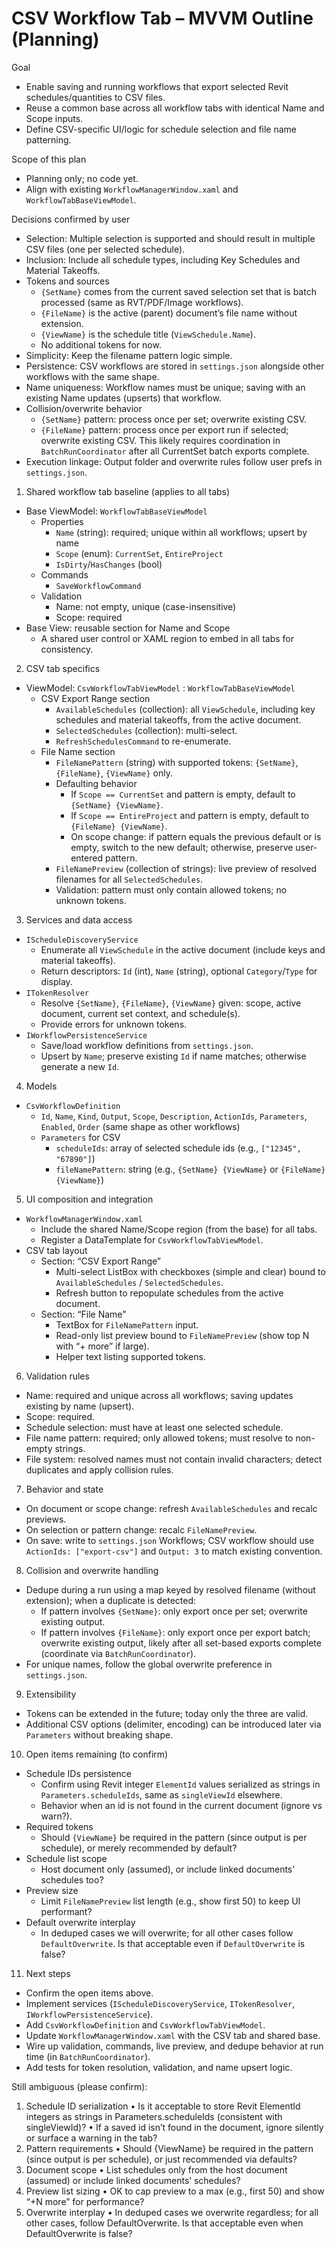﻿# CSV Workflow Tab – MVVM Outline (Planning)

Goal
- Enable saving and running workflows that export selected Revit schedules/quantities to CSV files.
- Reuse a common base across all workflow tabs with identical Name and Scope inputs.
- Define CSV-specific UI/logic for schedule selection and file name patterning.

Scope of this plan
- Planning only; no code yet.
- Align with existing `WorkflowManagerWindow.xaml` and `WorkflowTabBaseViewModel`.

Decisions confirmed by user
- Selection: Multiple selection is supported and should result in multiple CSV files (one per selected schedule).
- Inclusion: Include all schedule types, including Key Schedules and Material Takeoffs.
- Tokens and sources
  - `{SetName}` comes from the current saved selection set that is batch processed (same as RVT/PDF/Image workflows).
  - `{FileName}` is the active (parent) document’s file name without extension.
  - `{ViewName}` is the schedule title (`ViewSchedule.Name`).
  - No additional tokens for now.
- Simplicity: Keep the filename pattern logic simple.
- Persistence: CSV workflows are stored in `settings.json` alongside other workflows with the same shape.
- Name uniqueness: Workflow names must be unique; saving with an existing Name updates (upserts) that workflow.
- Collision/overwrite behavior
  - `{SetName}` pattern: process once per set; overwrite existing CSV.
  - `{FileName}` pattern: process once per export run if selected; overwrite existing CSV. This likely requires coordination in `BatchRunCoordinator` after all CurrentSet batch exports complete.
- Execution linkage: Output folder and overwrite rules follow user prefs in `settings.json`.

1) Shared workflow tab baseline (applies to all tabs)
- Base ViewModel: `WorkflowTabBaseViewModel`
  - Properties
    - `Name` (string): required; unique within all workflows; upsert by name
    - `Scope` (enum): `CurrentSet`, `EntireProject`
    - `IsDirty`/`HasChanges` (bool)
  - Commands
    - `SaveWorkflowCommand`
  - Validation
    - Name: not empty, unique (case-insensitive)
    - Scope: required
- Base View: reusable section for Name and Scope
  - A shared user control or XAML region to embed in all tabs for consistency.

2) CSV tab specifics
- ViewModel: `CsvWorkflowTabViewModel` : `WorkflowTabBaseViewModel`
  - CSV Export Range section
    - `AvailableSchedules` (collection): all `ViewSchedule`, including key schedules and material takeoffs, from the active document.
    - `SelectedSchedules` (collection): multi-select.
    - `RefreshSchedulesCommand` to re-enumerate.
  - File Name section
    - `FileNamePattern` (string) with supported tokens: `{SetName}`, `{FileName}`, `{ViewName}` only.
    - Defaulting behavior
      - If `Scope == CurrentSet` and pattern is empty, default to `{SetName} {ViewName}`.
      - If `Scope == EntireProject` and pattern is empty, default to `{FileName} {ViewName}`.
      - On scope change: if pattern equals the previous default or is empty, switch to the new default; otherwise, preserve user-entered pattern.
    - `FileNamePreview` (collection of strings): live preview of resolved filenames for all `SelectedSchedules`.
    - Validation: pattern must only contain allowed tokens; no unknown tokens.

3) Services and data access
- `IScheduleDiscoveryService`
  - Enumerate all `ViewSchedule` in the active document (include keys and material takeoffs).
  - Return descriptors: `Id` (int), `Name` (string), optional `Category`/`Type` for display.
- `ITokenResolver`
  - Resolve `{SetName}`, `{FileName}`, `{ViewName}` given: scope, active document, current set context, and schedule(s).
  - Provide errors for unknown tokens.
- `IWorkflowPersistenceService`
  - Save/load workflow definitions from `settings.json`.
  - Upsert by `Name`; preserve existing `Id` if name matches; otherwise generate a new `Id`.

4) Models
- `CsvWorkflowDefinition`
  - `Id`, `Name`, `Kind`, `Output`, `Scope`, `Description`, `ActionIds`, `Parameters`, `Enabled`, `Order` (same shape as other workflows)
  - `Parameters` for CSV
    - `scheduleIds`: array of selected schedule ids (e.g., `["12345", "67890"]`)
    - `fileNamePattern`: string (e.g., `{SetName} {ViewName}` or `{FileName} {ViewName}`)

5) UI composition and integration
- `WorkflowManagerWindow.xaml`
  - Include the shared Name/Scope region (from the base) for all tabs.
  - Register a DataTemplate for `CsvWorkflowTabViewModel`.
- CSV tab layout
  - Section: “CSV Export Range”
    - Multi-select ListBox with checkboxes (simple and clear) bound to `AvailableSchedules` / `SelectedSchedules`.
    - Refresh button to repopulate schedules from the active document.
  - Section: “File Name”
    - TextBox for `FileNamePattern` input.
    - Read-only list preview bound to `FileNamePreview` (show top N with “+ more” if large).
    - Helper text listing supported tokens.

6) Validation rules
- Name: required and unique across all workflows; saving updates existing by name (upsert).
- Scope: required.
- Schedule selection: must have at least one selected schedule.
- File name pattern: required; only allowed tokens; must resolve to non-empty strings.
- File system: resolved names must not contain invalid characters; detect duplicates and apply collision rules.

7) Behavior and state
- On document or scope change: refresh `AvailableSchedules` and recalc previews.
- On selection or pattern change: recalc `FileNamePreview`.
- On save: write to `settings.json` Workflows; CSV workflow should use `ActionIds: ["export-csv"]` and `Output: 3` to match existing convention.

8) Collision and overwrite handling
- Dedupe during a run using a map keyed by resolved filename (without extension); when a duplicate is detected:
  - If pattern involves `{SetName}`: only export once per set; overwrite existing output.
  - If pattern involves `{FileName}`: only export once per export batch; overwrite existing output, likely after all set-based exports complete (coordinate via `BatchRunCoordinator`).
- For unique names, follow the global overwrite preference in `settings.json`.

9) Extensibility
- Tokens can be extended in the future; today only the three are valid.
- Additional CSV options (delimiter, encoding) can be introduced later via `Parameters` without breaking shape.

10) Open items remaining (to confirm)
- Schedule IDs persistence
  - Confirm using Revit integer `ElementId` values serialized as strings in `Parameters.scheduleIds`, same as `singleViewId` elsewhere.
  - Behavior when an id is not found in the current document (ignore vs warn?).
- Required tokens
  - Should `{ViewName}` be required in the pattern (since output is per schedule), or merely recommended by default?
- Schedule list scope
  - Host document only (assumed), or include linked documents’ schedules too?
- Preview size
  - Limit `FileNamePreview` list length (e.g., show first 50) to keep UI performant?
- Default overwrite interplay
  - In deduped cases we will overwrite; for all other cases follow `DefaultOverwrite`. Is that acceptable even if `DefaultOverwrite` is false?

11) Next steps
- Confirm the open items above.
- Implement services (`IScheduleDiscoveryService`, `ITokenResolver`, `IWorkflowPersistenceService`).
- Add `CsvWorkflowDefinition` and `CsvWorkflowTabViewModel`.
- Update `WorkflowManagerWindow.xaml` with the CSV tab and shared base.
- Wire up validation, commands, live preview, and dedupe behavior at run time (in `BatchRunCoordinator`).
- Add tests for token resolution, validation, and name upsert logic.


Still ambiguous (please confirm):
1.	Schedule ID serialization
•	Is it acceptable to store Revit ElementId integers as strings in Parameters.scheduleIds (consistent with singleViewId)?
•	If a saved id isn’t found in the document, ignore silently or surface a warning in the tab?
2.	Pattern requirements
•	Should {ViewName} be required in the pattern (since output is per schedule), or just recommended via defaults?
3.	Document scope
•	List schedules only from the host document (assumed) or include linked documents’ schedules?
4.	Preview list sizing
•	OK to cap preview to a max (e.g., first 50) and show “+N more” for performance?
5.	Overwrite interplay
•	In deduped cases we overwrite regardless; for all other cases, follow DefaultOverwrite. Is that acceptable even when DefaultOverwrite is false?